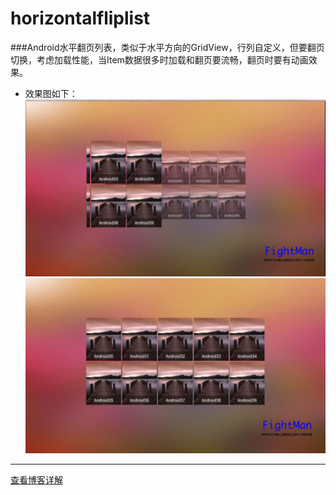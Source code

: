 # horizontalfliplist
###Android水平翻页列表，类似于水平方向的GridView，行列自定义，但要翻页切换，考虑加载性能，当Item数据很多时加载和翻页要流畅，翻页时要有动画效果。
* 效果图如下：
![](https://github.com/fightmancn/horizontalfliplist/raw/master/screenshot.jpg)
![](https://github.com/fightmancn/horizontalfliplist/raw/master/screenshot2.jpg)
--------------------------------------------------------------------------------
[查看博客详解](http://www.cnblogs.com/homg/p/4417792.html)
